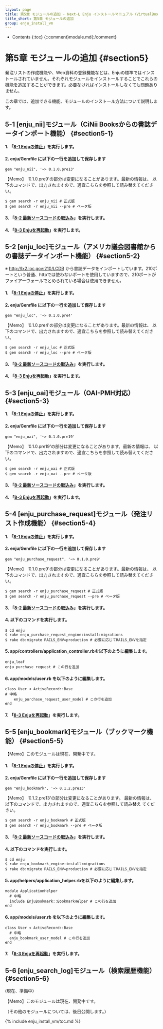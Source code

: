 ```yaml
---
layout: page
title: 第5章 モジュールの追加 - Next-L Enju インストールマニュアル（VirtualBox編）
title_short: 第5章 モジュールの追加
group: enju_install_vm
---
```


* Contents
{:toc}
{::comment}module.md{:/comment}

第5章 モジュールの追加 {#section5}
==================================

発注リストの作成機能や、Web資料の登録機能などは、Enjuの標準ではインストールされていません。それぞれモジュールをインストールすることでこれらの機能を追加することができます。必要なければインストールしなくても問題ありません。

この章では、追加できる機能、モジュールのインストール方法について説明します。

5-1 [enju_nii]モジュール（CiNii Booksからの書誌データインポート機能） {#section5-1}
-----------------------------------------------------------------------------------

#### 1. 「[8-1 Enjuの停止](enju_install_vm_8.html#section8-1)」を実行します。

#### 2. enju/Gemfile に以下の一行を追加して保存します

	gem "enju_nii", '~> 0.1.0.pre13'

<div class="alert alert-info memo" markdown="1">
【Memo】
'0.1.0.pre9'の部分は変更になることがあります。最新の情報は、 以下のコマンドで、出力されますので、適宜こちらを参照して読み替えてください。

	$ gem search -r enju_nii # 正式版
	$ gem search -r enju_nii --pre # ベータ版

</div>

#### 3. 「[8-2 最新ソースコードの取込み](enju_install_vm_8.html#section8-2)」を実行します。

#### 4. 「[8-3 Enjuを再起動](enju_install_vm_8.html#section8-3)」を実行します。

5-2 [enju_loc]モジュール（アメリカ議会図書館からの書誌データインポート機能） {#section5-2}
------------------------------------------------------------------------------------------

※ http://lx2.loc.gov:210/LCDB から書誌データをインポートしています。210ポートという普通、httpでは使わないポートを使用していますので、210ポートがファイアーウォールでとめられている場合は使用できません。

#### 1. 「[8-1 Enjuの停止](enju_install_vm_8.html#section8-1)」を実行します。

#### 2. enju/Gemfile に以下の一行を追加して保存します

	gem "enju_loc", '~> 0.1.0.pre4'

<div class="alert alert-info memo" markdown="1">
【Memo】
'0.1.0.pre4'の部分は変更になることがあります。最新の情報は、 以下のコマンドで、出力されますので、適宜こちらを参照して読み替えてください。

	$ gem search -r enju_loc # 正式版
	$ gem search -r enju_loc --pre # ベータ版

</div>

#### 3. 「[8-2 最新ソースコードの取込み](enju_install_vm_8.html#section8-2)」を実行します。

#### 4. 「[8-3 Enjuを再起動](enju_install_vm_8.html#section8-3)」を実行します。

5-3 [enju_oai]モジュール（OAI-PMH対応） {#section5-3}
-----------------------------------------------------

#### 1. 「[8-1 Enjuの停止](enju_install_vm_8.html#section8-1)」を実行します。

#### 2. enju/Gemfile に以下の一行を追加して保存します

	gem "enju_oai", '~> 0.1.0.pre19'

<div class="alert alert-info memo" markdown="1">
【Memo】
'0.1.0.pre19'の部分は変更になることがあります。最新の情報は、 以下のコマンドで、出力されますので、適宜こちらを参照して読み替えてください。

	$ gem search -r enju_oai # 正式版
	$ gem search -r enju_oai --pre # ベータ版

</div>

#### 3. 「[8-2 最新ソースコードの取込み](enju_install_vm_8.html#section8-2)」を実行します。

#### 4. 「[8-3 Enjuを再起動](enju_install_vm_8.html#section8-3)」を実行します。

5-4 [enju_purchase_request]モジュール（発注リスト作成機能） {#section5-4}
-------------------------------------------------------------------------

#### 1. 「[8-1 Enjuの停止](enju_install_vm_8.html#section8-1)」を実行します。

#### 2. enju/Gemfile に以下の一行を追加して保存します

	gem "enju_purchase_request", '~> 0.1.0.pre9'

<div class="alert alert-info memo" markdown="1">
【Memo】
'0.1.0.pre9'の部分は変更になることがあります。最新の情報は、 以下のコマンドで、出力されますので、適宜こちらを参照して読み替えてください。

	$ gem search -r enju_purchase_request # 正式版
	$ gem search -r enju_purchase_request --pre # ベータ版

</div>

#### 3. 「[8-2 最新ソースコードの取込み](enju_install_vm_8.html#section8-2)」を実行します。

#### 4. 以下のコマンドを実行します。

	$ cd enju
	$ rake enju_purchase_request_engine:install:migrations  
	$ rake db:migrate RAILS_ENV=production # 必要に応じてRAILS_ENVを指定

#### 5. app/controllers/application_controller.rbを以下のように編集します。

	enju_leaf
	enju_purchase_request # この行を追加

#### 6. app/models/user.rb を以下のように編集します。

	class User < ActiveRecord::Base
	# 中略
		enju_purchase_request_user_model # この行を追加
	end

#### 7. 「[8-3 Enjuを再起動](enju_install_vm_8.html#section8-3)」を実行します。

5-5 [enju_bookmark]モジュール（ブックマーク機能） {#section5-5}
---------------------------------------------------------------

<div class="alert alert-info memo" markdown="1">
【Memo】このモジュールは現在、開発中です。
</div>

#### 1. 「[8-1 Enjuの停止](enju_install_vm_8.html#section8-1)」を実行します。

#### 2. enju/Gemfile に以下の一行を追加して保存します

	gem "enju_bookmark", '~> 0.1.2.pre13'

<div class="alert alert-info memo" markdown="1">
【Memo】
'0.1.2.pre13'の部分は変更になることがあります。
最新の情報は、 以下のコマンドで、出力されますので、適宜こちらを参照して読み替え
てください。

	$ gem search -r enju_bookmark # 正式版
	$ gem search -r enju_bookmark --pre # ベータ版

</div>

#### 3. 「[8-2 最新ソースコードの取込み](enju_install_vm_8.html#section8-2)」を実行します。

#### 4. 以下のコマンドを実行します。

	$ cd enju
	$ rake enju_bookmark_engine:install:migrations  
	$ rake db:migrate RAILS_ENV=production # 必要に応じてRAILS_ENVを指定

#### 5. app/helpers/application_helper.rbを以下のように編集します。

	module ApplicationHelper
	  # 中略
	  include EnjuBookmark::BookmarkHelper # この行を追加
	end

#### 6. app/models/user.rb を以下のように編集します。

	class User < ActiveRecord::Base
	  # 中略
	  enju_bookmark_user_model # この行を追加
	end

#### 7. 「[8-3 Enjuを再起動](enju_install_vm_8.html#section8-3)」を実行します。

5-6 [enju_search_log]モジュール（検索履歴機能） {#section5-6}
---------------------------------------------------------------

(現在、準備中）

<div class="alert alert-info memo" markdown="1">
【Memo】このモジュールは現在、開発中です。
</div>



（その他のモジュールについては、後日公開します。）

{% include enju_install_vm/toc.md %}

